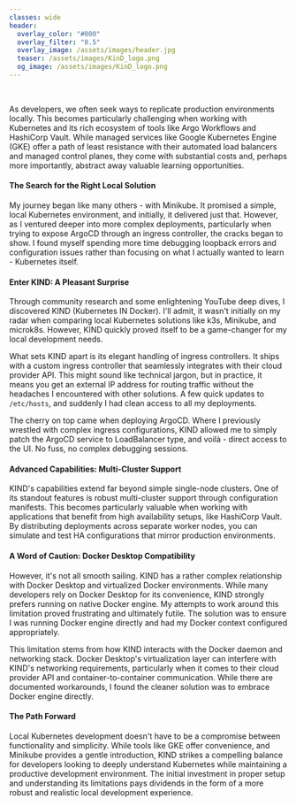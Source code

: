```yaml
---
classes: wide
header:
  overlay_color: "#000"
  overlay_filter: "0.5"
  overlay_image: /assets/images/header.jpg
  teaser: /assets/images/KinD_logo.png
  og_image: /assets/images/KinD_logo.png
---
```



<br />

As developers, we often seek ways to replicate production environments locally. This becomes particularly challenging when working with Kubernetes and its rich ecosystem of tools like Argo Workflows and HashiCorp Vault. While managed services like Google Kubernetes Engine (GKE) offer a path of least resistance with their automated load balancers and managed control planes, they come with substantial costs and, perhaps more importantly, abstract away valuable learning opportunities.



#### The Search for the Right Local Solution

My journey began like many others - with Minikube. It promised a simple, local Kubernetes environment, and initially, it delivered just that. However, as I ventured deeper into more complex deployments, particularly when trying to expose ArgoCD through an ingress controller, the cracks began to show. I found myself spending more time debugging loopback errors and configuration issues rather than focusing on what I actually wanted to learn - Kubernetes itself.



#### Enter KIND: A Pleasant Surprise

Through community research and some enlightening YouTube deep dives, I discovered KIND (Kubernetes IN Docker). I'll admit, it wasn't initially on my radar when comparing local Kubernetes solutions like k3s, Minikube, and microk8s. However, KIND quickly proved itself to be a game-changer for my local development needs.

What sets KIND apart is its elegant handling of ingress controllers. It ships with a custom ingress controller that seamlessly integrates with their cloud provider API. This might sound like technical jargon, but in practice, it means you get an external IP address for routing traffic without the headaches I encountered with other solutions. A few quick updates to `/etc/hosts`, and suddenly I had clean access to all my deployments.

The cherry on top came when deploying ArgoCD. Where I previously wrestled with complex ingress configurations, KIND allowed me to simply patch the ArgoCD service to LoadBalancer type, and voilà - direct access to the UI. No fuss, no complex debugging sessions.



#### Advanced Capabilities: Multi-Cluster Support

KIND's capabilities extend far beyond simple single-node clusters. One of its standout features is robust multi-cluster support through configuration manifests. This becomes particularly valuable when working with applications that benefit from high availability setups, like HashiCorp Vault. By distributing deployments across separate worker nodes, you can simulate and test HA configurations that mirror production environments.



#### A Word of Caution: Docker Desktop Compatibility

However, it's not all smooth sailing. KIND has a rather complex relationship with Docker Desktop and virtualized Docker environments. While many developers rely on Docker Desktop for its convenience, KIND strongly prefers running on native Docker engine. My attempts to work around this limitation proved frustrating and ultimately futile. The solution was to ensure I was running Docker engine directly and had my Docker context configured appropriately.

This limitation stems from how KIND interacts with the Docker daemon and networking stack. Docker Desktop's virtualization layer can interfere with KIND's networking requirements, particularly when it comes to their cloud provider API and container-to-container communication. While there are documented workarounds, I found the cleaner solution was to embrace Docker engine directly.


#### The Path Forward

Local Kubernetes development doesn't have to be a compromise between functionality and simplicity. While tools like GKE offer convenience, and Minikube provides a gentle introduction, KIND strikes a compelling balance for developers looking to deeply understand Kubernetes while maintaining a productive development environment. The initial investment in proper setup and understanding its limitations pays dividends in the form of a more robust and realistic local development experience.